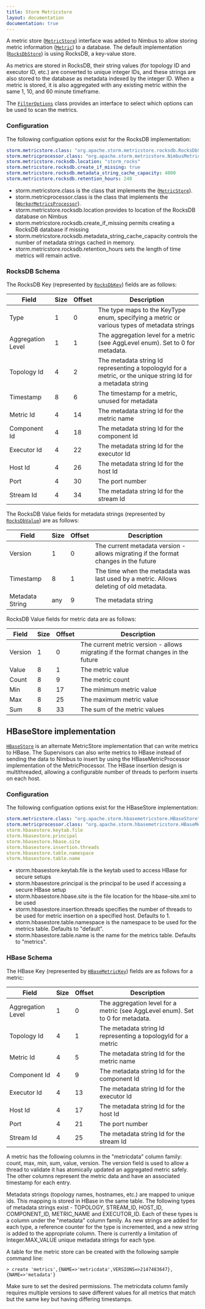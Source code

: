 ```yaml
---
title: Storm Metricstore
layout: documentation
documentation: true
---
```

A metric store ([`MetricStore`]({{page.git-blob-base}}/storm-server/src/main/java/org/apache/storm/metricstore/MetricStore.java)) interface was added 
to Nimbus to allow storing metric information ([`Metric`]({{page.git-blob-base}}/storm-server/src/main/java/org/apache/storm/metricstore/Metric.java)) 
to a database.  The default implementation 
([`RocksDbStore`]({{page.git-blob-base}}/storm-server/src/main/java/org/apache/storm/metricstore/rocksdb/RocksDbStore.java)) is using RocksDB, 
a key-value store.

As metrics are stored in RocksDB, their string values (for topology ID and executor ID, etc.) are converted to unique integer IDs, and these strings 
are also stored to the database as metadata indexed by the integer ID. When a metric is stored, it is also aggregated with any existing metric 
within the same 1, 10, and 60 minute timeframe.  

The [`FilterOptions`]({{page.git-blob-base}}/storm-server/src/main/java/org/apache/storm/metricstore/FilterOptions.java) class provides an interface
to select which options can be used to scan the metrics.


### Configuration

The following configuation options exist for the RocksDB implementation:

```yaml
storm.metricstore.class: "org.apache.storm.metricstore.rocksdb.RocksDbStore"
storm.metricprocessor.class: "org.apache.storm.metricstore.NimbusMetricProcessor"
storm.metricstore.rocksdb.location: "storm_rocks"
storm.metricstore.rocksdb.create_if_missing: true
storm.metricstore.rocksdb.metadata_string_cache_capacity: 4000
storm.metricstore.rocksdb.retention_hours: 240
```

* storm.metricstore.class is the class that implements the 
([`MetricStore`]({{page.git-blob-base}}/storm-server/src/main/java/org/apache/storm/metricstore/MetricStore.java)).
* storm.metricprocessor.class is the class that implements the 
([`WorkerMetricsProcessor`]({{page.git-blob-base}}/storm-server/src/main/java/org/apache/storm/metricstore/WorkerMetricsProcessor.java)).
* storm.metricstore.rocksdb.location provides to location of the RocksDB database on Nimbus
* storm.metricstore.rocksdb.create_if_missing permits creating a RocksDB database if missing
* storm.metricstore.rocksdb.metadata_string_cache_capacity controls the number of metadata strings cached in memory.
* storm.metricstore.rocksdb.retention_hours sets the length of time metrics will remain active.


### RocksDB Schema

The RocksDB Key (represented by [`RocksDbKey`]({{page.git-blob-base}}/storm-server/src/main/java/org/apache/storm/metricstore/rocksdb/RocksDbKey.java))
fields are as follows:


| Field             | Size | Offset | Description                                                                                                  |
|-------------------|------|--------|--------------------------------------------------------------------------------------------------------------|
| Type              | 1    | 0      | The type maps to the KeyType enum, specifying a metric or various types of metadata strings                  |
| Aggregation Level | 1    | 1      | The aggregation level for a metric (see AggLevel enum). Set to 0 for metadata.                               |
| Topology Id       | 4    | 2      | The metadata string Id representing a topologyId for a metric, or the unique string Id for a metadata string |
| Timestamp         | 8    | 6      | The timestamp for a metric, unused for metadata                                                              |
| Metric Id         | 4    | 14     | The metadata string Id for the metric name                                                                   |
| Component Id      | 4    | 18     | The metadata string Id for the component Id                                                                  |
| Executor Id       | 4    | 22     | The metadata string Id for the executor Id                                                                   |
| Host Id           | 4    | 26     | The metadata string Id for the host Id                                                                       |
| Port              | 4    | 30     | The port number                                                                                              |
| Stream Id         | 4    | 34     | The metadata string Id for the stream Id                                                                     |


The RocksDB Value fields for metadata strings (represented by 
[`RocksDbValue`]({{page.git-blob-base}}/storm-server/src/main/java/org/apache/storm/metricstore/rocksdb/RocksDbValue.java)) are as follows:


| Field           | Size | Offset | Description                                                                            |
|-----------------|------|--------|----------------------------------------------------------------------------------------|
| Version         | 1    | 0      | The current metadata version - allows migrating if the format changes in the future    |
| Timestamp       | 8    | 1      | The time when the metadata was last used by a metric. Allows deleting of old metadata. |
| Metadata String | any  | 9      | The metadata string                                                                    |


RocksDB Value fields for metric data are as follows:

| Field   | Size | Offset | Description                                                                       |
|---------|------|--------|-----------------------------------------------------------------------------------|
| Version | 1    | 0      | The current metric version - allows migrating if the format changes in the future |
| Value   | 8    | 1      | The metric value                                                                  |
| Count   | 8    | 9      | The metric count                                                                  |
| Min     | 8    | 17     | The minimum metric value                                                          |
| Max     | 8    | 25     | The maximum metric value                                                          |
| Sum     | 8    | 33     | The sum of the metric values                                                      |


## HBaseStore implementation

[`HBaseStore`]({{page.git-blob-base}}/external/storm-hbasemetricstore/src/main/java/org/apache/storm/hbasemetricstore/HBaseStore.java) is
an alternate MetricStore implementation that can write metrics to HBase.  The Supervisors can also write metrics to
HBase instead of sending the data to Nimbus to insert by using the HBaseMetricProcessor implementation of the 
MetricProcessor.  The HBase insertion design is multithreaded, allowing a configurable number of threads to perform inserts on 
each host.

### Configuration

The following configuation options exist for the HBaseStore implementation:

```yaml
storm.metricstore.class: "org.apache.storm.hbasemetricstore.HBaseStore"
storm.metricprocessor.class: "org.apache.storm.hbasemetricstore.HBaseMetricProcessor"
storm.hbasestore.keytab.file
storm.hbasestore.principal
storm.hbasestore.hbase.site
storm.hbasestore.insertion.threads
storm.hbasestore.table.namespace
storm.hbasestore.table.name
```

* storm.hbasestore.keytab.file is the keytab used to access HBase for secure setups
* storm.hbasestore.principal is the principal to be used if accessing a secure HBase setup
* storm.hbasestore.hbase.site is the file location for the hbase-site.xml to be used
* storm.hbasestore.insertion.threads specifies the number of threads to be used for metric insertion on a specified host.  Defaults to 1.
* storm.hbasestore.table.namespace is the namespace to be used for the metrics table.  Defaults to "default".
* storm.hbasestore.table.name is the name for the metrics table.  Defaults to "metrics".


### HBase Schema

The HBase Key (represented by [`HBaseMetricKey`]({{page.git-blob-base}}/external/storm-hbasemetricstore/src/main/java/org/apache/storm/hbasemetricstore/HBaseMetricKey.java))
fields are as follows for a metric:


| Field             | Size | Offset | Description                                                                      |
|-------------------|------|--------|----------------------------------------------------------------------------------|
| Aggregation Level | 1    | 0      | The aggregation level for a metric (see AggLevel enum). Set to 0 for metadata.   |
| Topology Id       | 4    | 1      | The metadata string Id representing a topologyId for a metric                    |
| Metric Id         | 4    | 5      | The metadata string Id for the metric name                                       |
| Component Id      | 4    | 9      | The metadata string Id for the component Id                                      |
| Executor Id       | 4    | 13     | The metadata string Id for the executor Id                                       |
| Host Id           | 4    | 17     | The metadata string Id for the host Id                                           |
| Port              | 4    | 21     | The port number                                                                  |
| Stream Id         | 4    | 25     | The metadata string Id for the stream Id                                         |

A metric has the following columns in the "metricdata" column family: count, max, min, sum, value, version.  The version field is used to 
allow a thread to validate it has atomically updated an aggregated metric safely.  The other columns represent the metric
data and have an associated timestamp for each entry.

Metadata strings (topology names, hostnames, etc.) are mapped to unique ids.  This mapping is stored in HBase in the same table.  The following types 
of metadata strings exist - TOPOLOGY, STREAM_ID, HOST_ID, COMPONENT_ID, METRIC_NAME and EXECUTOR_ID.  Each of these types is a column under the "metadata"
column family.  As new strings are added for each type, a reference counter for the type is incremented, and a new string is added to the appropriate 
column.  There is currently a limitation of Integer.MAX_VALUE unique metadata strings for each type.

A table for the metric store can be created with the following sample command line:

```
> create 'metrics',{NAME=>'metricdata',VERSIONS=>2147483647},{NAME=>'metadata'}
```

Make sure to set the desired permissions.  The metricdata column family requires multiple versions to save different values for all metrics that match but the 
same key but having differing timestamps.




